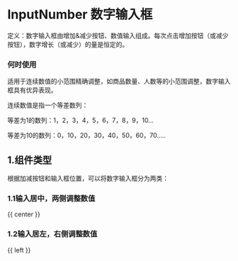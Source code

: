 # InputNumber 数字输入框
定义：数字输入框由增加&减少按钮、数值输入组成。每次点击增加按钮（或减少按钮），数字增长（或减少）的量是恒定的。

### 何时使用
适用于连续数值的小范围精确调整，如商品数量、人数等的小范围调整，数字输入框具有优异表现。

连续数值是指一个等差数列： 

等差为1的数列：1，2，3，4，5，6，7，8，9，10... 

等差为10的数列：0，10，20，30，40，50，60，70..... 

## 1.组件类型
根据加减按钮和输入框位置，可以将数字输入框分为两类：

### 1.1输入居中，两侧调整数值

{{ center }}

### 1.2输入居左，右侧调整数值

{{ left }}
